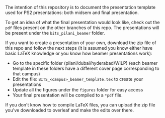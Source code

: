 The intention of this repository is to document the presentation template used for PS2 presentations: both midsem and final presentation. 

To get an idea of what the final presentation would look like, check out the `pdf` files present on the other branches of this repo. The presentations will be present under the `bits_pilani_beamer` folder. 

If you want to create a presentation of your own, download the zip file of this repo and follow the next steps (it is assumed you know either have basic LaTeX knowledge or you know how beamer presentations work):

- Go to the specific folder (pilani/dubai/hyderabad/WILP) (each beamer template in these folders have a different cover page corresponding to that campus)
- Edit the file: `BITS_<campus>_beamer_template.tex` to create your presentations
- Update all the figures under the `figures` folder for easy access
- Your final presentation will be compiled to a `*pdf` file.

If you don't know how to compile LaTeX files, you can upload the zip file you've downloaded to overleaf and make the edits over there. 
